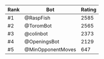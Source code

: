 Rank|Bot|Rating
---|---|---
#1|@RaspFish|2585
#2|@ToromBot|2565
#3|@colinbot|2373
#4|@OpeningsBot|2129
#5|@MinOpponentMoves|647
